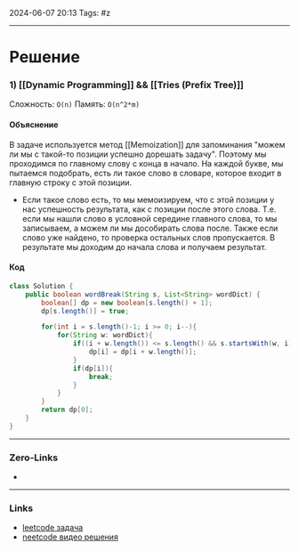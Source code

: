 2024-06-07 20:13
Tags: #z

___
# Решение
### 1) [[Dynamic Programming]] && [[Tries (Prefix Tree)]]
Сложность: `O(n)`
Память: `O(n^2*m)`
#### Объяснение
В задаче используется метод [[Memoization]] для запоминания "можем ли мы с такой-то позиции успешно дорешать задачу". Поэтому мы проходимся по главному слову с конца в начало.
На каждой букве, мы пытаемся подобрать, есть ли такое слово в словаре, которое входит в главную строку с этой позиции.
- Если такое слово есть, то мы мемоизируем, что с этой позиции у нас успешность результата, как с позиции после этого слова. Т.е. если мы нашли слово в условной середине главного слова, то мы записываем, а можем ли мы дособирать слова после.
Также если слово уже найдено, то проверка остальных слов пропускается.
В результате мы доходим до начала слова и получаем результат.
#### Код
```java
class Solution {
    public boolean wordBreak(String s, List<String> wordDict) {
        boolean[] dp = new boolean[s.length() + 1];
        dp[s.length()] = true;

        for(int i = s.length()-1; i >= 0; i--){
            for(String w: wordDict){
                if((i + w.length()) <= s.length() && s.startsWith(w, i)){
                    dp[i] = dp[i + w.length()];
                }
                if(dp[i]){
                    break;
                }
            }
        }
        return dp[0];
    }
}

```

___
### Zero-Links
- 

___
### Links
- [leetcode задача](https://leetcode.com/problems/word-break/description/)
- [neetcode видео решения](https://youtu.be/Sx9NNgInc3A)